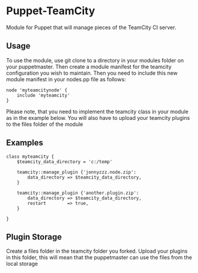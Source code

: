 Puppet-TeamCity
==

Module for Puppet that will manage pieces of the TeamCity CI server. 

Usage
--

To use the module, use git clone to a directory in your modules folder on your puppetmaster. Then create a module manifest for the teamcity configuration you wish to maintain. Then you need to include this new module manifest in your nodes.pp file as follows:

    node 'myteamcitynode' {
        include 'myteamcity'
    }
    
Please note, that you need to implement the teamcity class in your module as in the example below. You will also have to upload your teamcity plugins to the files folder of the module

Examples
--  

    class myteamcity {
        $teamcity_data_directory = 'c:/temp'

        teamcity::manage_plugin {'jonnyzzz.node.zip':
            data_directory => $teamcity_data_directory,
        }

        teamcity::manage_plugin {'another.plugin.zip':
            data_directory => $teamcity_data_directory,
            restart        => true,
        }

    }

Plugin Storage
--

Create a files folder in the teamcity folder you forked. Upload your plugins in this folder, this will mean that the puppetmaster can use the files from the local storage